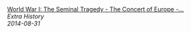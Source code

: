 <!--2024-07-21 00:21:39-->
<div class="yb">
  <a class="nodecor" href="/index.html?istoriya/world_war_i_the_seminal_tragedy_-_the_concert_of_europe_-_extra_history_-_part_1">
    <img class="preview" data-videoid="S-wSL4WqUws" src="https://i.ytimg.com/vi/S-wSL4WqUws/hqdefault.jpg" align="middle" alt="">
  </a>
  <div class="inlbl text">
    <a class="nodecor" href="/index.html?istoriya/world_war_i_the_seminal_tragedy_-_the_concert_of_europe_-_extra_history_-_part_1">World War I: The Seminal Tragedy - The Concert of Europe -...</a><br>
    <i class="smaller2">Extra History</i><br>
    <i class="smaller3">2014-08-31</i>
  </div>
</div>
